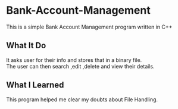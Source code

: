 # Bank-Account-Management

This is a simple Bank Account Management program written in C++

## What It Do

It asks user for their info and stores that in a binary file. <br/>
The user can then search ,edit ,delete and view their details.

## What I Learned

This program helped me clear my doubts about File Handling.
